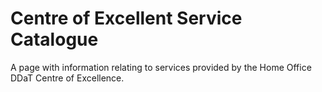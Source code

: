 # Centre of Excellent Service Catalogue
A page with information relating to services provided by the Home Office DDaT Centre of Excellence.
